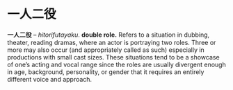 # 一人二役

**一人二役** – _hitorifutayaku_. **double role.** Refers to a situation in dubbing, theater, reading dramas, where an actor is portraying two roles. Three or more may also occur (and appropriately called as such) especially in productions with small cast sizes. These situations tend to be a showcase of one’s acting and vocal range since the roles are usually divergent enough in age, background, personality, or gender that it requires an entirely different voice and approach.
